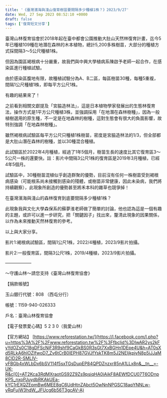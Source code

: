 ```yaml
---
title: '《臺灣濱海與淺山復育樹苗要間隔多少種植1株？》2023/9/27'
date: Wed, 27 Sep 2023 08:52:10 +0000
draft: false
tags: ['復育短文分享']
---
```


臺灣山林復育協會於2018年起在臺中都會公園推動大肚山天然林復育計畫，迄今5年已種植109種在地潛在森林的木本植物，總計5,200多株樹苗，大部分的種植方式採間隔3～5公尺種植1株。

但因為園區褐根病十分嚴重，故我們與中興大學植病系陳啟予老師一起合作，在感染區進行種植試驗。

由於感染區腹地有限，故種植試驗分為A、B二區，每區樹苗30種，每種5重複，間隔1公尺種植1株，即每平方公尺1株。

有趣的結果來了！

之前看到相關文獻提及「宮脇造林法」，這是日本植物學家發展出的生態林復育法，操作方式是1平方公尺種植3株，並強調採用「在地潛在森林樹種」，因為一般植樹選用的原生種，不一定是在地森林的樹種，這對生態會有很大的負面影響，故特別強調「在地森林樹種」。

雖然褐根病試驗區每平方公尺只種植1株樹苗，密度是宮脇造林法的1/3，但全部都是大肚山潛在森林的樹種，並以30種混合種植。

此試驗區於2022年4月種植，經過了1年5個月，樹苗生長的速度比其它復育區3～5公尺一株的還要快。註：影片中間隔3公尺1株的復育區是2019年3月種植，已經4年5個月。

試驗區中，30種樹苗混植似乎創造群聚的優勢，目前沒有任何一株樹苗受到褐根病感染（可能根系尚未接觸到感染的殘體，或樹苗非常健康，因此未染病，我們將持續觀察），此現象所創造的優勢甚至將禾本科的雜草也競爭掉！

在臺灣濱海與淺山的森林復育到底要間隔多少種植1株？

此現象我與文化大學森保系的蘇夢淮老師做了簡單的討論，他也認為這是一個有趣的主題，或許可以進一步研究，把「關鍵因子」找出來，釐清此現象的因果關係，以作為未來推動天然林復育的參考。

以上與大家分享。

影片1:褐根病試驗區，間隔1公尺1株，2022/4種植，2023/9影片拍攝。

影片2:一般復育區，間隔3公尺1株，2019/4種植，2023/9影片拍攝。

——————

～守護山林～請您支持《臺灣山林復育協會》

【捐款帳號】

玉山銀行代號：808 （西屯分行）

帳號：1159-940-026333

戶名：臺灣山林復育協會

【電子發票愛心碼】5 2 3 0（我愛山林）

【官方網站】 [https://www.reforestation.tw/](https://l.facebook.com/l.php?u=https%3A%2F%2Fwww.reforestation.tw%2F%3Ffbclid%3DIwAR2ys2kFyYdOZs0C18gDFScNjF3R9shf9CaGkBS0R3sGt7XxBGHn1DEpe4U&h=AT0sXd5RLkA6hIOZIfwoD7_Zv6tCrB0IEPH87GVJfYskTK8m5J2NEIjkpjyN8p5iJJaM8ClD2R-SMLlV-vFBGb4xWLbDx6bSV114f5sxTGsDupEP84QPDZnzxr85nA1LLx8n&__tn__=-UK-R&c[0]=AT2Kca3RdMXraotGS92Z9Zs9psiqHA0iAikF8AEWfDCU07T6ODnpKP5_nxoPJuydbRKAkUEa-kYC1rEXQZEpmBw6MEE8qC6UdHtnZAbct5OwNnNPGSC18aqYNNLw-yRqFujW3hdW_JFUcg6b56T3gcAV-A)